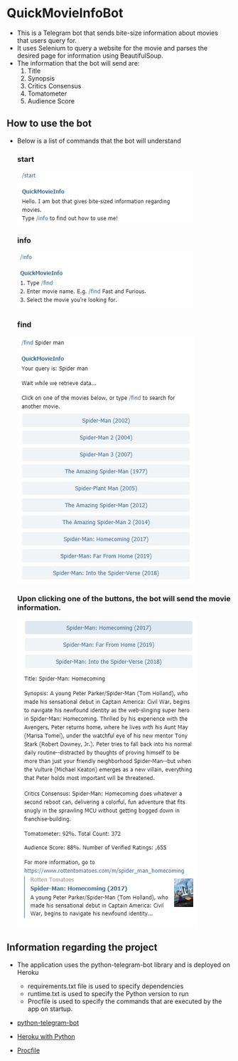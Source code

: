 # QuickMovieInfoBot

* This is a Telegram bot that sends bite-size information about movies that users query for.
* It uses Selenium to query a website for the movie and parses the desired page for information using BeautifulSoup.
* The information that the bot will send are:
    1. Title
    2. Synopsis
    3. Critics Consensus
    4. Tomatometer
    5. Audience Score

## How to use the bot

* Below is a list of commands that the bot will understand

    ### start
    
    ![/start](/img/start_command.png)
    
    ### info
    
    ![/info](/img/info_command.png)
    
    ### find
    
    ![/find](/img/find_command.png)
    
    ### Upon clicking one of the buttons, the bot will send the movie information.
    
    ![Results](/img/results.png)

## Information regarding the project

* The application uses the python-telegram-bot library and is deployed on Heroku
    * requirements.txt file is used to specify dependencies
    * runtime.txt is used to specify the Python version to run
    * Procfile is used to specify the commands that are executed by the app on startup.

* [python-telegram-bot](https://github.com/python-telegram-bot/python-telegram-bot)
* [Heroku with Python](https://devcenter.heroku.com/articles/getting-started-with-python)
* [Procfile](https://devcenter.heroku.com/articles/procfile)
